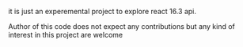 it is just an experemental project to explore react 16.3 api.

Author of this code does not expect any contributions but any kind of interest in this project are welcome